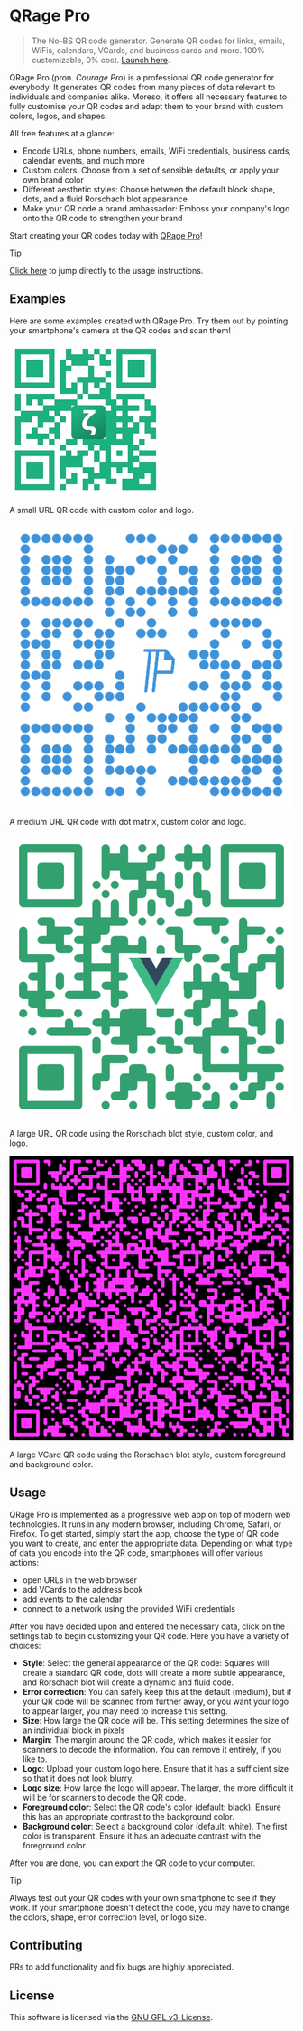 # QRage Pro

> The No-BS QR code generator. Generate QR codes for links, emails, WiFis,
> calendars, VCards, and business cards and more. 100% customizable, 0% cost.
> [Launch here](https://nathanlesage.github.io/qrage-pro/).

QRage Pro (pron. *Courage Pro*) is a professional QR code generator for
everybody. It generates QR codes from many pieces of data relevant to
individuals and companies alike. Moreso, it offers all necessary features to
fully customise your QR codes and adapt them to your brand with custom colors,
logos, and shapes.

All free features at a glance:

* Encode URLs, phone numbers, emails, WiFi credentials, business cards, calendar
  events, and much more
* Custom colors: Choose from a set of sensible defaults, or apply your own brand
  color
* Different aesthetic styles: Choose between the default block shape, dots, and
  a fluid Rorschach blot appearance
* Make your QR code a brand ambassador: Emboss your company's logo onto the
  QR code to strengthen your brand

Start creating your QR codes today with [QRage Pro](https://nathanlesage.github.io/qrage-pro/)!

> [!TIP]
> [Click here](#usage) to jump directly to the usage instructions.

## Examples

Here are some examples created with QRage Pro. Try them out by pointing your
smartphone's camera at the QR codes and scan them!

![Zettlr QR](resources/examples/zettlr.jpg)

A small URL QR code with custom color and logo.

![Pandoc QR](resources/examples/pandoc.png)

A medium URL QR code with dot matrix, custom color and logo.

![Vue QR](resources/examples/vue.png)

A large URL QR code using the Rorschach blot style, custom color, and logo.

![VCard QR](resources/examples/vcard.png)

A large VCard QR code using the Rorschach blot style, custom foreground and background color.

## Usage

QRage Pro is implemented as a progressive web app on top of modern web
technologies. It runs in any modern browser, including Chrome, Safari, or
Firefox. To get started, simply start the app, choose the type of QR code you
want to create, and enter the appropriate data. Depending on what type of data
you encode into the QR code, smartphones will offer various actions:

* open URLs in the web browser
* add VCards to the address book
* add events to the calendar
* connect to a network using the provided WiFi credentials

After you have decided upon and entered the necessary data, click on the
settings tab to begin customizing your QR code. Here you have a variety of
choices:

* **Style**: Select the general appearance of the QR code: Squares will create a
  standard QR code, dots will create a more subtle appearance, and Rorschach
  blot will create a dynamic and fluid code.
* **Error correction**: You can safely keep this at the default (medium), but if
  your QR code will be scanned from further away, or you want your logo to
  appear larger, you may need to increase this setting.
* **Size**: How large the QR code will be. This setting determines the size of
  an individual block in pixels
* **Margin**: The margin around the QR code, which makes it easier for scanners
  to decode the information. You can remove it entirely, if you like to.
* **Logo**: Upload your custom logo here. Ensure that it has a sufficient size
  so that it does not look blurry.
* **Logo size**: How large the logo will appear. The larger, the more difficult
  it will be for scanners to decode the QR code.
* **Foreground color**: Select the QR code's color (default: black). Ensure this
  has an appropriate contrast to the background color.
* **Background color**: Select a background color (default: white). The first
  color is transparent. Ensure it has an adequate contrast with the foreground
  color.

After you are done, you can export the QR code to your computer.

> [!TIP]
> Always test out your QR codes with your own smartphone to see if they work. If
> your smartphone doesn't detect the code, you may have to change the colors,
> shape, error correction level, or logo size.

## Contributing

PRs to add functionality and fix bugs are highly appreciated.

## License

This software is licensed via the [GNU GPL v3-License](https://www.gnu.org/licenses/gpl-3.0.en.html).
